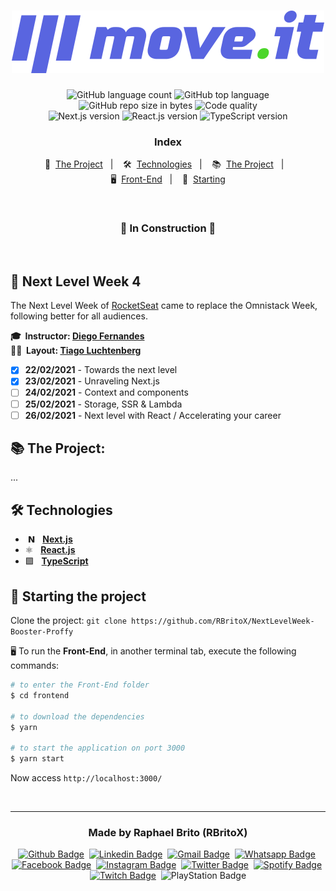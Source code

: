 <h1 align="center">
  <img src="./public/logo-full.svg" alt="moveit" width="500px" />
</h1>

<p align="center">
  <img alt="GitHub language count" src="https://img.shields.io/github/languages/count/rbritox/NextLevelWeek-MoveIt?color=yellow">

  <img alt="GitHub top language" src="https://img.shields.io/github/languages/top/rbritox/NextLevelWeek-MoveIt?color=yellow">

  <img alt="GitHub repo size in bytes" src="https://img.shields.io/github/repo-size/rbritox/NextLevelWeek-MoveIt?color=yellow">

  <img alt="Code quality" src="https://api.codacy.com/project/badge/Grade/76f70dac6eb8494aa3f9b3cc6e6102dc">

  <br>

  <img alt="Next.js version" src="https://img.shields.io/badge/Next.js-v10.0.7-000000?style=flat&logoColor=next.js&logo=next.js">

  <img alt="React.js version" src="https://img.shields.io/badge/React.js-v17.0.1-60dafb?style=flat&logoColor=60dafb&logo=react">

  <img alt="TypeScript version" src="https://img.shields.io/badge/TypeScript-v4.1.5-007acc?style=flat&logoColor=007acc&logo=typescript">
</p>

<h3 align="center">
  Index
</h3>

<p align="center">
  📝&nbsp; <a href="#-about-the-project">The Project</a>&nbsp;&nbsp;&nbsp;|&nbsp;&nbsp;&nbsp;
  🛠&nbsp; <a href="#-technologies">Technologies</a>&nbsp;&nbsp;&nbsp;|&nbsp;&nbsp;&nbsp;
  📚&nbsp; <a href="#%EF%B8%8F-the-project">The Project</a>&nbsp;&nbsp;&nbsp;|&nbsp;&nbsp;&nbsp;<br>
  🖥&nbsp; <a href="#-front-end">Front-End</a>&nbsp;&nbsp;&nbsp;|&nbsp;&nbsp;&nbsp;
  🏁&nbsp; <a href="#-starting-the-project">Starting</a>
</p>

<br>

<h3 align="center">
  🚧 In Construction 🚧
</h3>

<br>

## 🚀 Next Level Week 4

The Next Level Week of [RocketSeat](https://rocketseat.com.br/) came to replace the Omnistack Week, following better for all audiences.

**🎓&nbsp; Instructor: [Diego Fernandes](https://www.linkedin.com/in/diego-schell-fernandes/)**<br>
**✍🏼&nbsp; Layout: [Tiago Luchtenberg](https://www.linkedin.com/in/tiago-luchtenberg-0b9a3b97/)**<br>

- [x] **22/02/2021** - Towards the next level
- [x] **23/02/2021** - Unraveling Next.js
- [ ] **24/02/2021** - Context and components
- [ ] **25/02/2021** - Storage, SSR & Lambda
- [ ] **26/02/2021** - Next level with React / Accelerating your career

## 📚 The Project:

...

## 🛠 Technologies

- &nbsp;𝗡 &nbsp; **[Next.js](https://nextjs.org/)**
- ⚛️&nbsp;&nbsp; **[React.js](https://reactjs.org/)**
- 🟪&nbsp;&nbsp; **[TypeScript](https://www.typescriptlang.org/)**

## 🏁 Starting the project

Clone the project: `git clone https://github.com/RBritoX/NextLevelWeek-Booster-Proffy`

🖥 To run the **Front-End**, in another terminal tab, execute the following commands:

```zsh
# to enter the Front-End folder
$ cd frontend

# to download the dependencies
$ yarn

# to start the application on port 3000
$ yarn start
```

Now access `http://localhost:3000/`

<br>

---

<h3 align="center">
  Made by Raphael Brito (RBritoX)
</h3>

<div align="center">

[![Github Badge](https://img.shields.io/badge/-Github-242A2D?style=flat&logo=Github&logoColor=white&link=https://github.com/RBritoX)](https://github.com/RBritoX)&nbsp;
[![Linkedin Badge](https://img.shields.io/badge/-LinkedIn-0077B5?style=flat&logo=Linkedin&logoColor=white&link=https://www.linkedin.com/in/nykollemalone)](https://www.linkedin.com/in/raphaellbrito/)&nbsp;
[![Gmail Badge](https://img.shields.io/badge/-Gmail-c5392a?style=flat&logo=Gmail&logoColor=white&link=mailto:rbritox.js@gmail.com)](mailto:rbritox.js@gmail.com)&nbsp;
[![Whatsapp Badge](https://img.shields.io/badge/-Whatsapp-2DB540?style=flat&labelColor=whatsapp&logo=whatsapp&logoColor=white&link=https://api.whatsapp.com/send?phone=5511994661413&text=Olá%20Raphael!%20Vi%20seu%20perfil%20no%20Github%20e%20gostaria%20de%20entrar%20em%20contato%20com%20você)](https://api.whatsapp.com/send?phone=5511994661413&text=Olá%20Raphael!%20Vi%20seu%20perfil%20no%20Github%20e%20gostaria%20de%20entrar%20em%20contato%20com%20você)&nbsp;
[![Facebook Badge](https://img.shields.io/badge/-Facebook-1778F2?style=flat&logo=Facebook&logoColor=white&link=https://www.facebook.com/RaphaBrito)](https://www.facebook.com/RaphaBrito)&nbsp;
[![Instagram Badge](https://img.shields.io/badge/-Instagram-BF008C?style=flat&logo=Instagram&logoColor=white&link=https://www.instagram.com/raphaellbrito)](https://www.instagram.com/raphaellbrito)&nbsp;
[![Twitter Badge](https://img.shields.io/badge/-Twitter-00acee?style=flat&logo=Twitter&logoColor=white&link=https://twitter.com/RaphaelBritoX)](https://twitter.com/RaphaelBritoX)&nbsp;
[![Spotify Badge](https://img.shields.io/badge/-Spotify-1ED561?style=flat&logo=Spotify&logoColor=white&link=https://open.spotify.com/user/raphaellbrito?si=_qP5ahrUS0aMlgefqAKJAg)](https://open.spotify.com/user/raphaellbrito?si=_qP5ahrUS0aMlgefqAKJAg)&nbsp;
[![Twitch Badge](https://img.shields.io/badge/-Twitch-9146FF?style=flat&logo=Twitch&logoColor=white&link=https://www.twitch.tv/rbritox_d20)](https://www.twitch.tv/rbritox_d20)&nbsp;
![PlayStation Badge](https://img.shields.io/badge/-PSN:_RBritoX-1057A1?style=flat&logo=PlayStation&logoColor=white)

</div>
